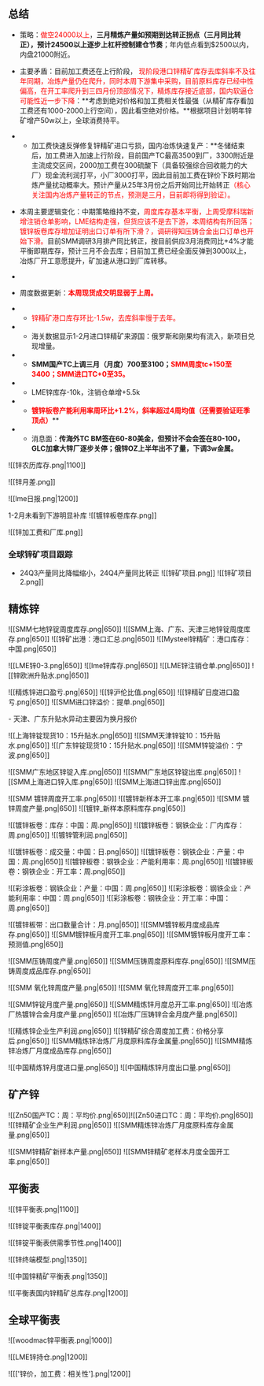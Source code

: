 ## 总结

- 策略：<font color = red>做空24000以上</font>，**三月精炼产量如预期到达转正拐点（三月同比转正），预计24500以上逐步上杠杆控制建仓节奏</font>**；年内低点看到$2500以内，内盘21000附近。
- 主要矛盾：目前加工费还在上行阶段， <font color = red>现阶段港口锌精矿库存去库斜率不及往年同期，冶炼产量仍在爬升，同时本周下游集中采购，目前原料库存已经中性偏高，在开工率爬升到三四月份顶部情况下，精炼库存接近底部，国内软逼仓可能性近一步下降</font>：**考虑到绝对价格和加工费相关性最强（从精矿库存看加工费还有1000-2000上行空间），因此看空绝对价格。**根据项目计划明年锌矿增产50w以上，全球消费持平。

- - 加工费快速反弹修复锌精矿进口亏损，国内冶炼快速复产：**冬储结束后，加工费进入加速上行阶段，目前国产TC最高3500到厂，3300附近是主流成交区间，2000加工费在300硫酸下（具备较强综合回收能力的大厂）现金流利润打平，小厂3000打平，因此目前加工费在锌价下跌时期冶炼产量扰动概率大。预计产量从25年3月份之后开始同比开始转正<font color = red>（核心关注国内冶炼产量转正的节点，预测是三月，目前即将得到验证）。</font>


- 本周主要逻辑变化：中期策略维持不变，<font color = red>周度库存基本平衡，上周受摩科瑞新增注销仓单影响，LME结构走强，但货应该不是去下游，本周结构有所回落；镀锌板卷库存增加证明出口订单有所下滑？，调研得知压铸合金出口订单也开始下滑。</font>目前SMM调研3月排产同比转正，按目前供应3月消费同比+4%才能平衡即期库存，预计三月不会去库；目前加工费已经全面反弹到3000以上，冶炼厂开工意愿提升，矿加速从港口到厂库转移。
- 
- 周度数据更新：<font color = red>**本周现货成交明显弱于上周。**</font>
- - <font color = red>锌精矿港口库存环比-1.5w，去库斜率慢于去年。</font>
- - 海关数据显示1-2月进口锌精矿来源国：俄罗斯和刚果均有流入，新项目兑现增量。
- - **SMM国产TC上调三月（月度）700至3100；<font color = red>SMM周度tc+150至3400；SMM进口TC+0至35。**</font>
- - LME锌库存-10k，注销仓单增+5.5k
- - <font color = red>**镀锌板卷产能利用率周环比+1.2%，斜率超过4周均值（还需要验证旺季顶点）**</font>**

- - 消息面：**传海外TC BM签在60-80美金，但预计不会会签在80-100，GLC加拿大锌厂逐步关停；俄锌OZ上半年出不了量，下调3w金属。**


![[锌农历库存.png|1100]]

<div STYLE="page-break-after: always;"></div>

![[锌月差.png]]

<div STYLE="page-break-after: always;"></div>

![[lme日报.png|1200]]
<div STYLE="page-break-after: always;"></div>

1-2月未看到下游明显补库
![[镀锌板卷库存.png]]

![[锌加工费和厂库.png]]








### 全球锌矿项目跟踪
- 24Q3产量同比降幅缩小，24Q4产量同比转正
![[锌矿项目.png]]
![[锌矿项目2.png]]

<div STYLE="page-break-after: always;"></div>

## 精炼锌
![[SMM七地锌锭周度库存.png|650]]
![[SMM上海、广东、天津三地锌锭周度库存.png|650]]
![[锌矿出港：港口汇总.png|650]]
![[Mysteel锌精矿：港口库存：中国.png|650]]

<div STYLE="page-break-after: always;"></div>

![[LME锌0-3.png|650]]
![[lme锌库存.png|650]]
![[LME锌注销仓单.png|650]]
![[锌欧洲升贴水.png|650]]

<div STYLE="page-break-after: always;"></div>

![[精炼锌进口盈亏.png|650]]
![[锌沪伦比值.png|650]]
![[锌精矿日度进口盈亏.png|650]]
![[SMM进口锌溢价：提单.png|650]]

<div STYLE="page-break-after: always;"></div>
- 天津、广东升贴水异动主要因为换月报价

![[上海锌锭现货10：15升贴水.png|650]]
![[SMM天津锌锭10：15升贴水.png|650]]
![[广东锌锭现货10：15升贴水.png|650]]
![[SMM锌锭溢价：宁波.png|650]]

<div STYLE="page-break-after: always;"></div>

![[SMM广东地区锌锭入库.png|650]]
![[SMM广东地区锌锭出库.png|650]]
![[SMM上海进口锌入库.png|650]]
![[SMM上海进口锌出库.png|650]]

<div STYLE="page-break-after: always;"></div>


![[SMM 镀锌周度开工率.png|650]]
![[镀锌新样本开工率.png|650]]
![[SMM 镀锌周度产量.png|650]]
![[镀锌_新样本原料库存.png|650]]


<div STYLE="page-break-after: always;"></div>

![[镀锌板卷：库存：中国：周.png|650]]
![[镀锌板卷：钢铁企业：厂内库存：周.png|650]]
![[镀锌管利润.png|650]]

<div STYLE="page-break-after: always;"></div>

![[镀锌板卷：成交量：中国：日.png|650]]
![[镀锌板卷：钢铁企业：产量：中国：周.png|650]]
![[镀锌板卷：钢铁企业：产能利用率：周.png|650]]
![[镀锌板卷：钢铁企业：开工率：周.png|650]]

<div STYLE="page-break-after: always;"></div>


![[彩涂板卷：钢铁企业：产量：中国：周.png|650]]
![[彩涂板卷：钢铁企业：产能利用率：中国：周.png|650]]
![[彩涂板卷：钢铁企业：开工率：中国：周.png|650]]


<div STYLE="page-break-after: always;"></div>

![[镀锌板带：出口数量合计：月.png|650]]
![[SMM镀锌板月度成品库存.png|650]]
![[SMM镀锌板月度开工率.png|650]]
![[SMM镀锌板月度开工率：预测值.png|650]]


<div STYLE="page-break-after: always;"></div>

![[SMM压铸周度产量.png|650]]
![[SMM压铸周度原料库存.png|650]]
![[SMM压铸周度成品库存.png|650]]


<div STYLE="page-break-after: always;"></div>

![[SMM 氧化锌周度产量.png|650]]
![[SMM 氧化锌周度开工率.png|650]]


<div STYLE="page-break-after: always;"></div>

![[SMM锌锭月度产量.png|650]]
![[SMM精炼锌月度总开工率.png|650]]
![[冶炼厂热镀锌合金月度产量.png|650]]
![[冶炼厂压铸锌合金月度产量.png|650]]


<div STYLE="page-break-after: always;"></div>


![[精炼锌企业生产利润.png|650]]
![[锌精矿综合周度加工费：价格分享后.png|650]]
![[SMM精炼锌冶炼厂月度原料库存金属量.png|650]]
![[SMM精炼锌冶炼厂月度成品库存.png|650]]


<div STYLE="page-break-after: always;"></div>

![[中国精炼锌月度进口量.png|650]]
![[中国精炼锌月度出口量.png|650]]

<div STYLE="page-break-after: always;"></div>


## 矿产锌

![[Zn50国产TC：周：平均价.png|650]]![[Zn50进口TC：周：平均价.png|650]]
![[锌精矿企业生产利润.png|650]]
![[SMM精炼锌冶炼厂月度原料库存金属量.png|650]]


<div STYLE="page-break-after: always;"></div>

![[SMM锌精矿新样本产量.png|650]]
![[SMM锌精矿老样本月度全国开工率.png|650]]


<div STYLE="page-break-after: always;"></div>

## 平衡表

![[锌平衡表.png|1100]]

<div STYLE="page-break-after: always;"></div>


![[锌锭平衡表库存.png|1400]]

<div STYLE="page-break-after: always;"></div>


![[锌锭平衡表供需季节性.png|1400]]

<div STYLE="page-break-after: always;"></div>

![[锌终端模型.png|1350]]

<div STYLE="page-break-after: always;"></div>

![[中国锌精矿平衡表.png|1350]]

<div STYLE="page-break-after: always;"></div>

![[平衡表国内锌精矿总库存.png|1200]]

<div STYLE="page-break-after: always;"></div>

## 全球平衡表

![[woodmac锌平衡表.png|1000]]


<div STYLE="page-break-after: always;"></div>


![[LME锌持仓.png|1200]]

![[['锌价，加工费：相关性'].png|1200]]